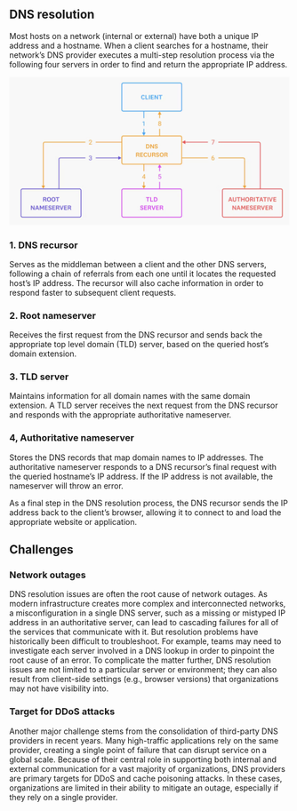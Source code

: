 ## DNS resolution

Most hosts on a network (internal or external) have both a unique IP address and a hostname. When a client searches for a hostname, their network’s DNS provider executes a multi-step resolution process via the following four servers in order to find and return the appropriate IP address.

<img src="../assets/DNS-resolution.png">

### 1. DNS recursor

Serves as the middleman between a client and the other DNS servers, following a chain of referrals from each one until it locates the requested host’s IP address. The recursor will also cache information in order to respond faster to subsequent client requests.

### 2. Root nameserver

Receives the first request from the DNS recursor and sends back the appropriate top level domain (TLD) server, based on the queried host’s domain extension.

### 3. TLD server

Maintains information for all domain names with the same domain extension. A TLD server receives the next request from the DNS recursor and responds with the appropriate authoritative nameserver.

### 4, Authoritative nameserver

Stores the DNS records that map domain names to IP addresses. The authoritative nameserver responds to a DNS recursor’s final request with the queried hostname’s IP address. If the IP address is not available, the nameserver will throw an error.

As a final step in the DNS resolution process, the DNS recursor sends the IP address back to the client’s browser, allowing it to connect to and load the appropriate website or application.

## Challenges

### Network outages

DNS resolution issues are often the root cause of network outages. As modern infrastructure creates more complex and interconnected networks, a misconfiguration in a single DNS server, such as a missing or mistyped IP address in an authoritative server, can lead to cascading failures for all of the services that communicate with it. But resolution problems have historically been difficult to troubleshoot. For example, teams may need to investigate each server involved in a DNS lookup in order to pinpoint the root cause of an error. To complicate the matter further, DNS resolution issues are not limited to a particular server or environment; they can also result from client-side settings (e.g., browser versions) that organizations may not have visibility into.

### Target for DDoS attacks

Another major challenge stems from the consolidation of third-party DNS providers in recent years. Many high-traffic applications rely on the same provider, creating a single point of failure that can disrupt service on a global scale. Because of their central role in supporting both internal and external communication for a vast majority of organizations, DNS providers are primary targets for DDoS and cache poisoning attacks. In these cases, organizations are limited in their ability to mitigate an outage, especially if they rely on a single provider.
